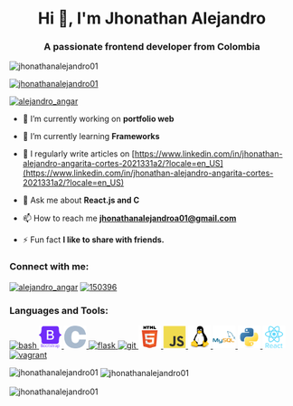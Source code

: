 <h1 align="center">Hi 👋, I'm Jhonathan Alejandro</h1>
<h3 align="center">A passionate frontend developer from Colombia</h3>

<p align="left"> <img src="https://komarev.com/ghpvc/?username=jhonathanalejandro01&label=Profile%20views&color=0e75b6&style=flat" alt="jhonathanalejandro01" /> </p>

<p align="left"> <a href="https://github.com/ryo-ma/github-profile-trophy"><img src="https://github-profile-trophy.vercel.app/?username=jhonathanalejandro01" alt="jhonathanalejandro01" /></a> </p>

<p align="left"> <a href="https://twitter.com/alejandro_angar" target="blank"><img src="https://img.shields.io/twitter/follow/alejandro_angar?logo=twitter&style=for-the-badge" alt="alejandro_angar" /></a> </p>

- 🔭 I’m currently working on **portfolio web**

- 🌱 I’m currently learning **Frameworks**

- 📝 I regularly write articles on [https://www.linkedin.com/in/jhonathan-alejandro-angarita-cortes-2021331a2/?locale=en_US](https://www.linkedin.com/in/jhonathan-alejandro-angarita-cortes-2021331a2/?locale=en_US)

- 💬 Ask me about **React.js and C**

- 📫 How to reach me **jhonathanalejandroa01@gmail.com**

- ⚡ Fun fact **I like to share with friends.**

<h3 align="left">Connect with me:</h3>
<p align="left">
<a href="https://twitter.com/alejandro_angar" target="blank"><img align="center" src="https://cdn.jsdelivr.net/npm/simple-icons@3.0.1/icons/twitter.svg" alt="alejandro_angar" height="30" width="40" /></a>
<a href="https://stackoverflow.com/users/150396" target="blank"><img align="center" src="https://cdn.jsdelivr.net/npm/simple-icons@3.0.1/icons/stackoverflow.svg" alt="150396" height="30" width="40" /></a>
</p>

<h3 align="left">Languages and Tools:</h3>
<p align="left"> <a href="https://www.gnu.org/software/bash/" target="_blank"> <img src="https://www.vectorlogo.zone/logos/gnu_bash/gnu_bash-icon.svg" alt="bash" width="40" height="40"/> </a> <a href="https://getbootstrap.com" target="_blank"> <img src="https://raw.githubusercontent.com/devicons/devicon/master/icons/bootstrap/bootstrap-plain-wordmark.svg" alt="bootstrap" width="40" height="40"/> </a> <a href="https://www.cprogramming.com/" target="_blank"> <img src="https://raw.githubusercontent.com/devicons/devicon/master/icons/c/c-original.svg" alt="c" width="40" height="40"/> </a> <a href="https://flask.palletsprojects.com/" target="_blank"> <img src="https://www.vectorlogo.zone/logos/pocoo_flask/pocoo_flask-icon.svg" alt="flask" width="40" height="40"/> </a> <a href="https://git-scm.com/" target="_blank"> <img src="https://www.vectorlogo.zone/logos/git-scm/git-scm-icon.svg" alt="git" width="40" height="40"/> </a> <a href="https://www.w3.org/html/" target="_blank"> <img src="https://raw.githubusercontent.com/devicons/devicon/master/icons/html5/html5-original-wordmark.svg" alt="html5" width="40" height="40"/> </a> <a href="https://developer.mozilla.org/en-US/docs/Web/JavaScript" target="_blank"> <img src="https://raw.githubusercontent.com/devicons/devicon/master/icons/javascript/javascript-original.svg" alt="javascript" width="40" height="40"/> </a> <a href="https://www.linux.org/" target="_blank"> <img src="https://raw.githubusercontent.com/devicons/devicon/master/icons/linux/linux-original.svg" alt="linux" width="40" height="40"/> </a> <a href="https://www.mysql.com/" target="_blank"> <img src="https://raw.githubusercontent.com/devicons/devicon/master/icons/mysql/mysql-original-wordmark.svg" alt="mysql" width="40" height="40"/> </a> <a href="https://www.python.org" target="_blank"> <img src="https://raw.githubusercontent.com/devicons/devicon/master/icons/python/python-original.svg" alt="python" width="40" height="40"/> </a> <a href="https://reactjs.org/" target="_blank"> <img src="https://raw.githubusercontent.com/devicons/devicon/master/icons/react/react-original-wordmark.svg" alt="react" width="40" height="40"/> </a> <a href="https://www.vagrantup.com/" target="_blank"> <img src="https://www.vectorlogo.zone/logos/vagrantup/vagrantup-icon.svg" alt="vagrant" width="40" height="40"/> </a> </p>

<p><img align="left" src="https://github-readme-stats.vercel.app/api/top-langs?username=jhonathanalejandro01&show_icons=true&locale=en&layout=compact" alt="jhonathanalejandro01" /></p>

<p>&nbsp;<img align="center" src="https://github-readme-stats.vercel.app/api?username=jhonathanalejandro01&show_icons=true&locale=en" alt="jhonathanalejandro01" /></p>

<p><img align="center" src="https://github-readme-streak-stats.herokuapp.com/?user=jhonathanalejandro01&" alt="jhonathanalejandro01" /></p>
